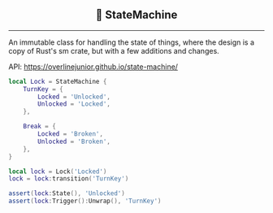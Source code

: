 <h2><center>🤖 StateMachine</center></h2>

---

An immutable class for handling the state of things, where the design is a copy of Rust's sm crate, but with a few additions and changes.

API: https://overlinejunior.github.io/state-machine/

```lua
local Lock = StateMachine {
    TurnKey = {
        Locked = 'Unlocked',
        Unlocked = 'Locked',
    },

    Break = {
        Locked = 'Broken',
        Unlocked = 'Broken',
    },
}

local lock = Lock('Locked')
lock = lock:transition('TurnKey')

assert(lock:State(), 'Unlocked')
assert(lock:Trigger():Unwrap(), 'TurnKey')
```